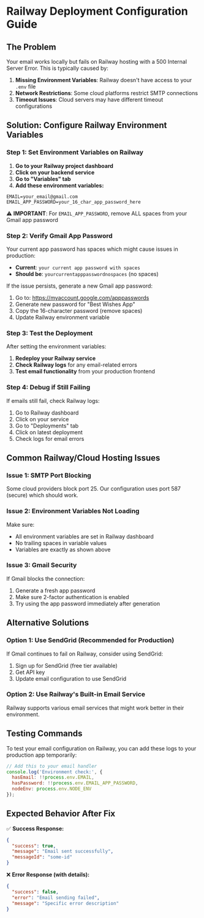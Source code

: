 # Railway Deployment Configuration Guide

## The Problem
Your email works locally but fails on Railway hosting with a 500 Internal Server Error. This is typically caused by:

1. **Missing Environment Variables**: Railway doesn't have access to your `.env` file
2. **Network Restrictions**: Some cloud platforms restrict SMTP connections
3. **Timeout Issues**: Cloud servers may have different timeout configurations

## Solution: Configure Railway Environment Variables

### Step 1: Set Environment Variables on Railway

1. **Go to your Railway project dashboard**
2. **Click on your backend service**
3. **Go to "Variables" tab**
4. **Add these environment variables:**

```
EMAIL=your_email@gmail.com
EMAIL_APP_PASSWORD=your_16_char_app_password_here
```

⚠️ **IMPORTANT**: For `EMAIL_APP_PASSWORD`, remove ALL spaces from your Gmail app password

### Step 2: Verify Gmail App Password

Your current app password has spaces which might cause issues in production:
- **Current**: `your current app password with spaces`
- **Should be**: `yourcurrentapppasswordnospaces` (no spaces)

If the issue persists, generate a new Gmail app password:
1. Go to: https://myaccount.google.com/apppasswords
2. Generate new password for "Best Wishes App"
3. Copy the 16-character password (remove spaces)
4. Update Railway environment variable

### Step 3: Test the Deployment

After setting the environment variables:
1. **Redeploy your Railway service**
2. **Check Railway logs** for any email-related errors
3. **Test email functionality** from your production frontend

### Step 4: Debug if Still Failing

If emails still fail, check Railway logs:
1. Go to Railway dashboard
2. Click on your service
3. Go to "Deployments" tab
4. Click on latest deployment
5. Check logs for email errors

## Common Railway/Cloud Hosting Issues

### Issue 1: SMTP Port Blocking
Some cloud providers block port 25. Our configuration uses port 587 (secure) which should work.

### Issue 2: Environment Variables Not Loading
Make sure:
- All environment variables are set in Railway dashboard
- No trailing spaces in variable values
- Variables are exactly as shown above

### Issue 3: Gmail Security
If Gmail blocks the connection:
1. Generate a fresh app password
2. Make sure 2-factor authentication is enabled
3. Try using the app password immediately after generation

## Alternative Solutions

### Option 1: Use SendGrid (Recommended for Production)
If Gmail continues to fail on Railway, consider using SendGrid:
1. Sign up for SendGrid (free tier available)
2. Get API key
3. Update email configuration to use SendGrid

### Option 2: Use Railway's Built-in Email Service
Railway supports various email services that might work better in their environment.

## Testing Commands

To test your email configuration on Railway, you can add these logs to your production app temporarily:

```javascript
// Add this to your email handler
console.log('Environment check:', {
  hasEmail: !!process.env.EMAIL,
  hasPassword: !!process.env.EMAIL_APP_PASSWORD,
  nodeEnv: process.env.NODE_ENV
});
```

## Expected Behavior After Fix

✅ **Success Response:**
```json
{
  "success": true,
  "message": "Email sent successfully",
  "messageId": "some-id"
}
```

❌ **Error Response (with details):**
```json
{
  "success": false,
  "error": "Email sending failed",
  "message": "Specific error description"
}
```